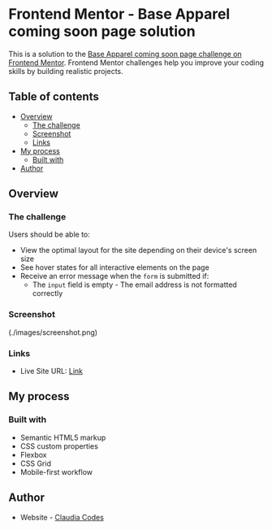 # Frontend Mentor - Base Apparel coming soon page solution

This is a solution to the [Base Apparel coming soon page challenge on Frontend Mentor](https://www.frontendmentor.io/challenges/base-apparel-coming-soon-page-5d46b47f8db8a7063f9331a0). Frontend Mentor challenges help you improve your coding skills by building realistic projects.

## Table of contents

- [Overview](#overview)
  - [The challenge](#the-challenge)
  - [Screenshot](#screenshot)
  - [Links](#links)
- [My process](#my-process)
  - [Built with](#built-with)
- [Author](#author)

## Overview

### The challenge

Users should be able to:

- View the optimal layout for the site depending on their device's screen size
- See hover states for all interactive elements on the page
- Receive an error message when the `form` is submitted if:
  - The `input` field is empty - The email address is not formatted correctly

### Screenshot

(./images/screenshot.png)

### Links

- Live Site URL: [Link](https://ccd330.github.io/base-apparel/)

## My process

### Built with

- Semantic HTML5 markup
- CSS custom properties
- Flexbox
- CSS Grid
- Mobile-first workflow

## Author

- Website - [Claudia Codes](https://claudia-codes.squarespace.com/)
